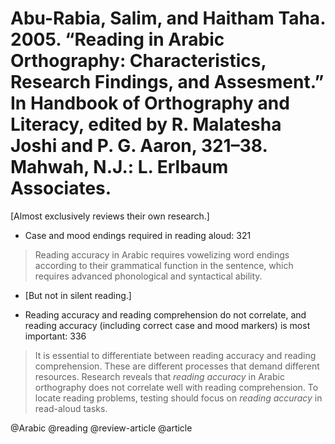 # Abu-Rabia, Salim, and Haitham Taha. 2005. “Reading in Arabic Orthography: Characteristics, Research Findings, and Assesment.” In Handbook of Orthography and Literacy, edited by R. Malatesha Joshi and P. G. Aaron, 321–38. Mahwah, N.J.: L. Erlbaum Associates.

[Almost exclusively reviews their own research.]

- Case and mood endings required in reading aloud: 321

 > Reading accuracy in Arabic requires vowelizing word endings according to their grammatical function in the sentence, which requires advanced phonological and syntactical ability.

  - [But not in silent reading.]

  - Reading accuracy and reading comprehension do not correlate, and reading accuracy (including correct case and mood markers) is most important: 336

  > It is essential to differentiate between reading accuracy and reading comprehension. These are different processes that demand different resources. Research reveals that *reading accuracy* in Arabic orthography does not correlate well with reading comprehension. To locate reading problems, testing should focus on *reading accuracy* in read-aloud tasks.


@Arabic
@reading
@review-article
@article
